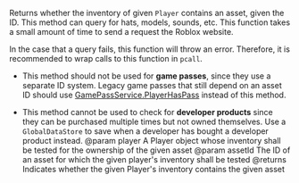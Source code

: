 Returns whether the inventory of given `Player` contains an asset, given the ID. This method can query for hats, models, sounds, etc. This function takes a small amount of time to send a request the Roblox website.

In the case that a query fails, this function will throw an error. Therefore, it is recommended to wrap calls to this function in `pcall`.

* This method should not be used for **game passes**, since they use a separate ID system. Legacy game passes that still depend on an asset ID should use [GamePassService.PlayerHasPass](https://developer.roblox.com/api-reference/function/GamePassService/PlayerHasPass) instead of this method.

* This method cannot be used to check for **developer products** since they can be purchased multiple times but not owned themselves. Use a `GlobalDataStore` to save when a developer has bought a developer product instead.
@param player A Player object whose inventory shall be tested for the ownership of the given asset
@param assetId The ID of an asset for which the given player's inventory shall be tested
@returns Indicates whether the given Player's inventory contains the given asset